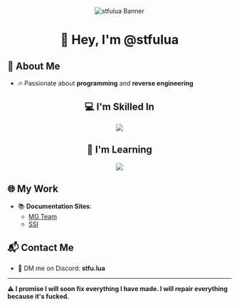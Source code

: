 <p align="center">
  <img src="https://github.com/stfulua/stfulua/blob/main/banner.gif" alt="stfulua Banner">
</p>

<h1 align="center">👋 Hey, I'm @stfulua</h1>

## 🚀 About Me
- 🔥 Passionate about **programming** and **reverse engineering**  

<h2 align="center">💻 I'm Skilled In</h2>
<p align="center">
  <img src="https://skillicons.dev/icons?i=lua,python" />
</p>

<h2 align="center">📖 I'm Learning</h2>
<p align="center">
  <img src="https://skillicons.dev/icons?i=cpp,go,cs" />
</p>

## 🌐 My Work  
- 📚 **Documentation Sites**:  
  - [MG Team](https://mg-team.gitbook.io/mg-team)  
  - [SSI](https://mg-team.gitbook.io/universalsynsaveinstance)  

## 📬 Contact Me  
- 💬 DM me on Discord: **__stfu.lua__**  

---

⚠ **I promise I will soon fix everything I have made. I will repair everything because it's fucked.**  

<!---
stfulua/stfulua is a ✨ special ✨ repository because its `README.md` (this file) appears on your GitHub profile.
You can click the Preview link to take a look at your changes.
--->
